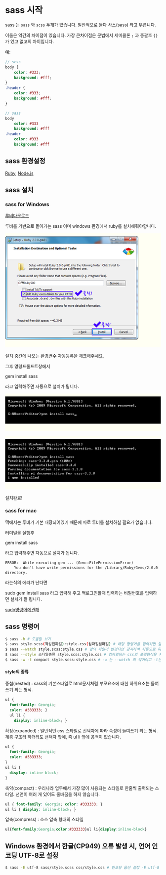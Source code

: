 # sass 시작

sass 는 `sass` 와 `scss` 두개가 있습니다.
일반적으로 둘다 사스(sass) 라고 부릅니다.

이둘은 약간의 차이점이 있습니다.
가장 큰차이점은 문법에서 세미콜론 `;` 과 중괄호 `{}` 가 있고 없고의 차이입니다.

예:

```scss
// scss
body {
	color: #333;
	background: #fff;
}
.header {
	color: #333;
	background: #fff;
}
```

```sass
// sass
body
	color: #333
	background: #fff
.header
	color: #333
	background: #fff
```


## sass 환경설정

[Ruby](https://www.ruby-lang.org/ko/), [Node.js](https://nodejs.org/)




## sass 설치

### sass for Windows


[루비다운로드](http://rubyinstaller.org/downloads/)

루비를 기반으로 돌아가는 sass 이며 windows 환경에서 ruby를 설치해줘야합니다.

![이미지](../images/ruby_install.png)

설치 중간에 나오는 환경변수 자동등록을 체크해주세요.

그후 명령프롬프트창에서

gem install sass 

라고 입력해주면 자동으로 설치가 됩니다.


![이미지](../images/cmd1.png)

![이미지](../images/cmd2.png)

설치완료!



### sass for mac

맥에서는 루비가 기본 내장되어있기 때문에 따로 루비를 설치하실 필요가 없습니다.

터미널을 실행후

gem install sass 

라고 입력해주면 자동으로 설치가 됩니다.

```
ERROR:  While executing gem ... (Gem::FilePermissionError)
    You don't have write permissions for the /Library/Ruby/Gems/2.0.0 directory.
```

라는식의 에러가 난다면 

sudo gem install sass 라고 입력해 주고 맥로그인할때 입력하는 비밀번호를 입력하면 설치가 잘 됩니다.

[sudo명령어에관해](https://ko.wikipedia.org/wiki/Sudo)




## sass 명령어


```sh
$ sass -h # 도움말 보기
$ sass style.scss(작성된파일):style.css(컴파일될파일) # 해당 명령어를 입력하면 앞의 파일을 뒤의 파일로 컴파일을 실행함
$ sass --watch style.scss:style.css # 앞의 파일이 변경되면 감지하여 자동으로 뒤의 파일명으로 컴파일 해줌
$ sass --style 스타일종류 style.scss:style.css # 컴파일되는 css의 포맷형식을 지정해줌
$ sass -w -t compact style.scss:style.css # -w 는 --watch 의 약어이고 -t는 --style 의 약어임
```

#### style의 종류

중첩(nested) : sass의 기본스타일로 html문서처럼 부모요소에 대한 하위요소는 들여쓰기 되는 형식.

```css
ul {
  font-family: Georgia;
  color: #333333; }
  ul li {
    display: inline-block; }
```


확장(expanded) : 일반적인 css 스타일로 선택자에 따라 속성이 들여쓰기 되는 형식. 계층 구조라 하더라도 선택자 앞에, 즉 ul li 앞에 공백이 없습니다.


```css
ul {
  font-family: Georgia;
  color: #333333;
}
ul li {
  display: inline-block;
}
```


축약(compact) : 우리나라 업무에서 가장 많이 사용되는 스타일로 한줄씩 출력되는 스타일. 선언이 여러 개 있어도 줄바꿈을 하지 않습니다.


```css
ul { font-family: Georgia; color: #333333; }
ul li { display: inline-block; }
```


압축(compress) : 소스 압축 형태의 스타일


```css
ul{font-family:Georgia;color:#333333}ul li{display:inline-block}
```	




## Windows 환경에서 한글(CP949) 오류 발생 시, 언어 인코딩 UTF-8로 설정

```sh
$ sass -E utf-8 sass/style.scss css/style.css # 인코딩 옵션 설정 -E utf-8
```



